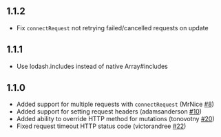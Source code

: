 ## 1.1.2

- Fix `connectRequest` not retrying failed/cancelled requests on update


## 1.1.1

- Use lodash.includes instead of native Array#includes

## 1.1.0

- Added support for multiple requests with `connectRequest` (MrNice [#8](https://github.com/amplitude/redux-query/pull/8))
- Added support for setting request headers (adamsanderson [#10](https://github.com/amplitude/redux-query/pull/10))
- Added ability to override HTTP method for mutations (tonovotny [#20](https://github.com/amplitude/redux-query/pull/20))
- Fixed request timeout HTTP status code (victorandree [#22](https://github.com/amplitude/redux-query/pull/22))
